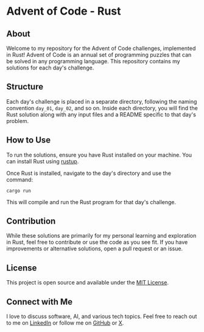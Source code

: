 # Advent of Code - Rust

## About
Welcome to my repository for the Advent of Code challenges, implemented in Rust! Advent of Code is an annual set of programming puzzles that can be solved in any programming language. This repository contains my solutions for each day's challenge.

## Structure
Each day's challenge is placed in a separate directory, following the naming convention `day_01`, `day_02`, and so on. Inside each directory, you will find the Rust solution along with any input files and a README specific to that day's problem.

## How to Use
To run the solutions, ensure you have Rust installed on your machine. You can install Rust using [rustup](https://rustup.rs/).

Once Rust is installed, navigate to the day's directory and use the command:

```
cargo run
```

This will compile and run the Rust program for that day's challenge.

## Contribution
While these solutions are primarily for my personal learning and exploration in Rust, feel free to contribute or use the code as you see fit. If you have improvements or alternative solutions, open a pull request or an issue.

## License
This project is open source and available under the [MIT License](LICENSE).

## Connect with Me
I love to discuss software, AI, and various tech topics. Feel free to reach out to me on [LinkedIn](https://www.linkedin.com/in/pablo-iv%C3%A1n-huichalaf-cuadra-7a7302295/) or follow me on [GitHub](https://github.com/huichalaf) or [X](https://twitter.com/pablo_huichalaf).